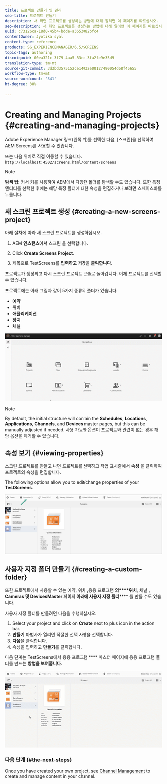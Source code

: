 ```yaml
---
title: 프로젝트 만들기 및 관리
seo-title: 프로젝트 만들기
description: 새 화면 프로젝트를 생성하는 방법에 대해 알려면 이 페이지를 따르십시오.
seo-description: 새 화면 프로젝트를 생성하는 방법에 대해 알려면 이 페이지를 따르십시오.
uuid: c73126ca-18d0-45b4-bdde-a3653082bfc4
contentOwner: Jyotika syal
content-type: reference
products: SG_EXPERIENCEMANAGER/6.5/SCREENS
topic-tags: authoring
discoiquuid: 00ea321c-3f79-4aa5-83cc-3fa2fe9e35d9
translation-type: tm+mt
source-git-commit: 3d3bd3575152ce14032e00127490054d68f45655
workflow-type: tm+mt
source-wordcount: '341'
ht-degree: 38%

---
```



# Creating and Managing Projects {#creating-and-managing-projects}

Adobe Experience Manager 링크(왼쪽 위)를 선택한 다음, [스크린]을 선택하여 AEM Screens를 사용할 수 있습니다.

또는 다음 위치로 직접 이동할 수 있습니다. `http://localhost:4502/screens.html/content/screens`


>[!NOTE]
>**탐색 팁:**
>커서 키를 사용하여 AEM에서 다양한 폴더를 탐색할 수도 있습니다. 또한 특정 엔티티를 선택한 후에는 해당 특정 폴더에 대한 속성을 편집하거나 보려면 스페이스바를 누릅니다.

## 새 스크린 프로젝트 생성 {#creating-a-new-screens-project}

아래 절차에 따라 새 스크린 프로젝트를 생성하십시오.

1. AEM **인스턴스에서** 스크린 을 선택합니다.

1. Click **Create Screens Project**.

1. 제목으로 TestScreens를 **입력하고** 저장을 **클릭합니다**.

프로젝트가 생성되고 다시 스크린 프로젝트 콘솔로 돌아갑니다. 이제 프로젝트를 선택할 수 있습니다.

프로젝트에는 아래 그림과 같이 5가지 종류의 폴더가 있습니다.

* **예약**
* **위치**
* **애플리케이션**
* **장치**
* **채널**

![player1](assets/create-project.gif)

>[!NOTE]
>
>By default, the initial structure will contain the **Schedules**, **Locations**, **Applications**, **Channels**, and **Devices** master pages, but this can be manually adjusted if needed. 사용 가능한 옵션이 프로젝트와 관련이 없는 경우 해당 옵션을 제거할 수 있습니다.


## 속성 보기 {#viewing-properties}

스크린 프로젝트를 만들고 나면 프로젝트를 선택하고 작업 표시줄에서 **속성** 을 클릭하여 프로젝트의 속성을 편집합니다.

The following options allow you to edit/change properties of your **TestScreens**.

![이미지](assets/create-project2.png)


## 사용자 지정 폴더 만들기 {#creating-a-custom-folder}

또한 프로젝트에서 사용할 수 있는 예약, 위치 **,**&#x200B;응용 프로그램 **의****위치**, 채널 **, Cameras 및 DevicesMaster 페이지 아래에 사용자 지정 폴더****** 를 만들 수도 있습니다.

사용자 지정 폴더를 만들려면 다음을 수행하십시오.

1. Select your project and click on **Create** next to plus icon in the action bar.
1. **만들기** 마법사가 열리면 적절한 선택 사항을 선택합니다.
1. **다음**&#x200B;을 클릭합니다.
1. 속성을 입력하고 **만들기**&#x200B;를 클릭합니다.

다음 단계는 TestScreens에서 응용 프로그램 **** 마스터 페이지에 응용 프로그램 폴더를 만드는 **방법을 보여줍니다**.

![player2-1](assets/create-project3.gif)

### 다음 단계 {#the-next-steps}

Once you have created your own project, see [Channel Management](managing-channels.md) to create and manage content in your channel.

